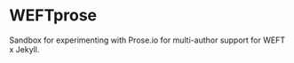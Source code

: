 WEFTprose
=========

Sandbox for experimenting with Prose.io for multi-author support for WEFT x Jekyll.
